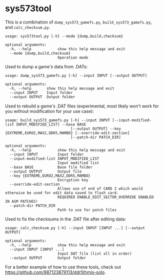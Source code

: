 # sys573tool

This is a combination of `dump_sys573_gamefs.py`, `build_sys573_gamefs.py`, and `calc_checksum.py`.

```
usage: sys573tool.py [-h] --mode {dump,build,checksum}

optional arguments:
  -h, --help            show this help message and exit
  --mode {dump,build,checksum}
                        Operation mode
```

Used to dump a game's data from .DATs:
```
usage: dump_sys573_gamefs.py [-h] --input INPUT [--output OUTPUT]

optional arguments:
  -h, --help       show this help message and exit
  --input INPUT    Input folder
  --output OUTPUT  Output folder
```

Used to rebuild a game's .DAT files (experimental, most likely won't work for you without modification for your use case):
```
usage: build_sys573_gamefs.py [-h] --input INPUT [--input-modified-list INPUT_MODIFIED_LIST] --base BASE
                              [--output OUTPUT] --key {EXTREME,EURO2,MAX2,DDR5,MAMBO} [--override-edit-section]
                              [--patch-dir PATCH_DIR]

optional arguments:
  -h, --help            show this help message and exit
  --input INPUT         Input folder
  --input-modified-list INPUT_MODIFIED_LIST
                        Input modified list
  --base BASE           Base file folder
  --output OUTPUT       Output file
  --key {EXTREME,EURO2,MAX2,DDR5,MAMBO}
                        Encryption key
  --override-edit-section
                        Allows use of end of CARD 2 which would otherwise be used for edit data saved to flash card.
                        REQUIRED ENABLE_EDIT_SECTOR_OVERRIDE ENABLED IN ASM PATCHES!
  --patch-dir PATCH_DIR
                        Path to use for patch files
```

Used to fix the checksums in the .DAT file after editing data:
```
usage: calc_checksum.py [-h] --input INPUT [INPUT ...] [--output OUTPUT]

optional arguments:
  -h, --help            show this help message and exit
  --input INPUT [INPUT ...]
                        Input DAT file (list all in order)
  --output OUTPUT       Output folder
```

For a better example of how to use these tools, check out https://github.com/987123879113/ddr5thmix-solo.
